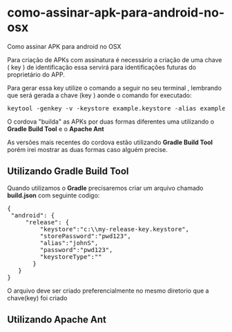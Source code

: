 # como-assinar-apk-para-android-no-osx
Como assinar APK para android no OSX


Para criação de APKs com assinatura é necessário a criação de uma chave ( key ) de identificação essa servirá para identificações futuras do proprietário do APP.

Para gerar essa key utilize o comando a seguir no seu terminal  , lembrando que será gerada a chave (key ) aonde o comando for executado:

<pre>
keytool -genkey -v -keystore example.keystore -alias example -keyalg RSA -keysize 2048 -validity 10000
</pre>

O cordova "builda" as APKs por duas formas diferentes uma utilizando o <b>Gradle Build Tool</b> e o <b>Apache Ant</b>

As versões mais recentes do cordova estão utilizando <b>Gradle Build Tool</b> porém irei mostrar as duas formas caso alguém precise.

<h2>Utilizando <b>Gradle Build Tool</b> </h2>
Quando utilizamos o <b>Gradle</b> precisaremos criar um arquivo chamado <b>build.json</b> com seguinte codigo:
<pre>
{
 "android": {
     "release": {
         "keystore":"c:\\my-release-key.keystore",
         "storePassword":"pwd123",
         "alias":"johnS",
         "password":"pwd123",
         "keystoreType":""
       }
   }
}
</pre>
O arquivo deve ser criado preferencialmente no mesmo diretorio que a chave(key) foi criado
<h2>Utilizando <b>Apache Ant</b></h2>
